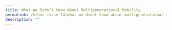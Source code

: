 ```yaml
---
title: What We Didn’t Know About Multigenerational Mobility
permalink: /ethos-issue-14/what-we-didnt-know-about-multigenerational-mobility-in-conversation-with-gary-solon/
description: ""
---
```

